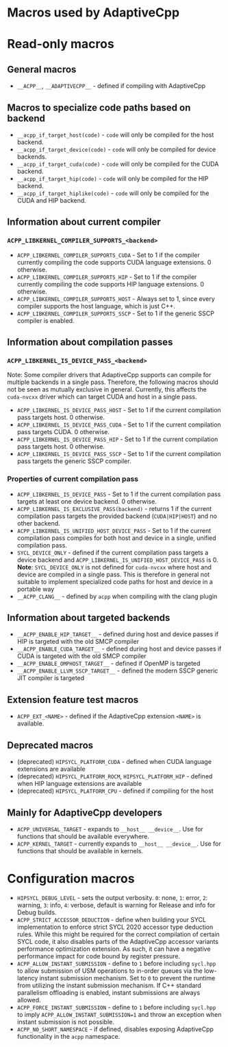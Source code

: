 # Macros used by AdaptiveCpp

# Read-only macros

## General macros
* `__ACPP__`, `__ADAPTIVECPP__` - defined if compiling with AdaptiveCpp

## Macros to specialize code paths based on backend

* `__acpp_if_target_host(code)` - `code` will only be compiled for the host backend.
* `__acpp_if_target_device(code)` - `code` will only be compiled for device backends.
* `__acpp_if_target_cuda(code)` - `code` will only be compiled for the CUDA backend.
* `__acpp_if_target_hip(code)` - `code` will only be compiled for the HIP backend.
* `__acpp_if_target_hiplike(code)` - `code` will only be compiled for the CUDA and HIP backend.

## Information about current compiler

### `ACPP_LIBKERNEL_COMPILER_SUPPORTS_<backend>`

* `ACPP_LIBKERNEL_COMPILER_SUPPORTS_CUDA` - Set to 1 if the compiler currently compiling the code supports CUDA language extensions. 0 otherwise.
* `ACPP_LIBKERNEL_COMPILER_SUPPORTS_HIP` - Set to 1 if the compiler currently compiling the code supports HIP language extensions. 0 otherwise.
* `ACPP_LIBKERNEL_COMPILER_SUPPORTS_HOST` - Always set to 1, since every compiler supports the host language, which is just C++.
* `ACPP_LIBKERNEL_COMPILER_SUPPORTS_SSCP` - Set to 1 if the generic SSCP compiler is enabled.

## Information about compilation passes

### `ACPP_LIBKERNEL_IS_DEVICE_PASS_<backend>`
Note: Some compiler drivers that AdaptiveCpp supports can compile for multiple backends in a single pass. Therefore, the following macros should not be seen as mutually exclusive in general. Currently, this affects the `cuda-nvcxx` driver which can target CUDA and host in a single pass.

* `ACPP_LIBKERNEL_IS_DEVICE_PASS_HOST` - Set to 1 if the current compilation pass targets host. 0 otherwise. 
* `ACPP_LIBKERNEL_IS_DEVICE_PASS_CUDA` - Set to 1 if the current compilation pass targets CUDA. 0 otherwise. 
* `ACPP_LIBKERNEL_IS_DEVICE_PASS_HIP` - Set to 1 if the current compilation pass targets host. 0 otherwise. 
* `ACPP_LIBKERNEL_IS_DEVICE_PASS_SSCP` - Set to 1 if the current compilation pass targets the generic SSCP compiler.

### Properties of current compilation pass

* `ACPP_LIBKERNEL_IS_DEVICE_PASS` - Set to 1 if the current compilation pass targets at least one device backend. 0 otherwise.
* `ACPP_LIBKERNEL_IS_EXCLUSIVE_PASS(backend)` - returns 1 if the current compilation pass targets the provided backend (`CUDA|HIP|HOST`) and no other backend.
* `ACPP_LIBKERNEL_IS_UNIFIED_HOST_DEVICE_PASS` - Set to 1 if the current compilation pass compiles for both host and device in a single, unified compilation pass.
* `SYCL_DEVICE_ONLY` - defined if the current compilation pass targets a device backend and `ACPP_LIBKERNEL_IS_UNIFIED_HOST_DEVICE_PASS` is 0. **Note**: `SYCL_DEVICE_ONLY` is not defined for `cuda-nvcxx` where host and device are compiled in a single pass. This is therefore in general not suitable to implement specialized code paths for host and device in a portable way
* `__ACPP_CLANG__` - defined by `acpp` when compiling with the clang plugin

## Information about targeted backends

* `__ACPP_ENABLE_HIP_TARGET__` - defined during host and device passes if HIP is targeted with the old SMCP compiler
* `__ACPP_ENABLE_CUDA_TARGET__` - defined during host and device passes if CUDA is targeted with the old SMCP compiler
* `__ACPP_ENABLE_OMPHOST_TARGET__` - defined if OpenMP is targeted
* `__ACPP_ENABLE_LLVM_SSCP_TARGET__` - defined the modern SSCP generic JIT compiler is targeted

## Extension feature test macros

* `ACPP_EXT_<NAME>` - defined if the AdaptiveCpp extension `<NAME>` is available.

## Deprecated macros

* (deprecated) `HIPSYCL_PLATFORM_CUDA` - defined when CUDA language extensions are available
* (deprecated) `HIPSYCL_PLATFORM_ROCM`, `HIPSYCL_PLATFORM_HIP` - defined when HIP language extensions are available
* (deprecated) `HIPSYCL_PLATFORM_CPU` - defined if compiling for the host


## Mainly for AdaptiveCpp developers
* `ACPP_UNIVERSAL_TARGET` - expands to `__host__ __device__`. Use for functions that should be available everywhere.
* `ACPP_KERNEL_TARGET` - currently expands to `__host__ __device__`. Use for functions that should be available in kernels.

# Configuration macros

* `HIPSYCL_DEBUG_LEVEL` - sets the output verbosity. `0`: none, `1`: error, `2`: warning, `3`: info, `4`: verbose, default is warning for Release and info for Debug builds.
* `ACPP_STRICT_ACCESSOR_DEDUCTION` - define when building your SYCL implementation to enforce strict SYCL 2020 accessor type deduction rules. While this might be required for the correct compilation of certain SYCL code, it also disables parts of the AdaptiveCpp accessor variants performance optimization extension. As such, it can have a negative performance impact for code bound by register pressure.
* `ACPP_ALLOW_INSTANT_SUBMISSION` - define to `1` before including `sycl.hpp` to allow submission of USM operations to in-order queues via the low-latency instant submission mechanism. Set to `0` to prevent the runtime from utilizing the instant submission mechanism. If C++ standard parallelism offloading is enabled, instant submissions are always allowed.
* `ACPP_FORCE_INSTANT_SUBMISSION` - define to `1` before including `sycl.hpp` to imply `ACPP_ALLOW_INSTANT_SUBMISSION=1` and throw an exception when instant submission is not possible.
* `ACPP_NO_SHORT_NAMESPACE` - if defined, disables exposing AdaptiveCpp functionality in the `acpp` namespace.